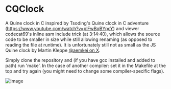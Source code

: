 # CQClock
A Quine clock in C inspired by Tsoding's Quine clock in C adventure (https://www.youtube.com/watch?v=plFwBqBYpcY) and viewer codecat69's inline asm include trick (at 3:14:40), which allows the source code to be smaller in size while still allowing renaming (as opposed to reading the file at runtime). It is unfortunately still not as small as the JS Quine clock by Martin Kleppe [@aemkei on X](https://x.com/aemkei/status/1795573193559994505).

Simply clone the repository and (if you have gcc installed and added to path) run 'make'.
In the case of another compiler: set it in the Makefile at the top and try again (you might need to change some compiler-specific flags).

![image](https://github.com/Psteven5/CQClock/assets/122227977/7c5bac53-2e41-4b04-8057-6e7eb5bc8587)
